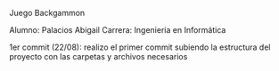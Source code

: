 Juego Backgammon 

Alumno: Palacios Abigail
Carrera: Ingenieria en Informática

1er commit (22/08): realizo el primer commit subiendo la estructura del proyecto con las carpetas y archivos necesarios